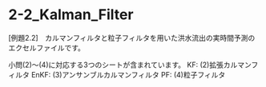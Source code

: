 # 2-2_Kalman_Filter
[例題2.2]　カルマンフィルタと粒子フィルタを用いた洪水流出の実時間予測のエクセルファイルです。

小問(2)～(4)に対応する3つのシートが含まれています。
KF: (2)拡張カルマンフィルタ
EnKF: (3)アンサンブルカルマンフィルタ
PF: (4)粒子フィルタ

